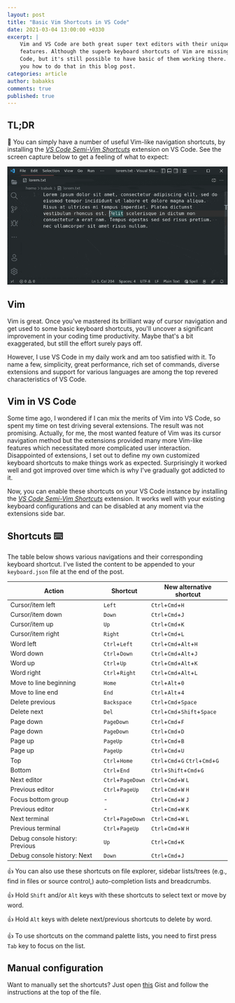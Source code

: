 ```yaml
---
layout: post
title: "Basic Vim Shortcuts in VS Code"
date: 2021-03-04 13:00:00 +0330
excerpt: |
    Vim and VS Code are both great super text editors with their unique
    features. Although the superb keyboard shortcuts of Vim are missing in VS
    Code, but it's still possible to have basic of them working there. I'll tell
    you how to do that in this blog post.
categories: article
author: babakks
comments: true
published: true
---
```


## TL;DR

🎉 You can simply have a number of useful Vim-like navigation shortcuts, by installing the [*VS Code Semi-Vim Shortcuts*][extension] extension on VS Code. See the screen capture below to get a feeling of what to expect:

![Basic navigations with VS Code Semi-Vim Shortcuts extension](/img/2021-03-04-basic-vim-shortcuts-in-vs-code-navigation.gif)

[extension]: https://marketplace.visualstudio.com/items?itemName=babakks.vscode-vim-shortcuts

## Vim

Vim is great. Once you've mastered its brilliant way of cursor navigation and get used to some basic keyboard shortcuts, you'll uncover a significant improvement in your coding time productivity. Maybe that's a bit exaggerated, but still the effort surely pays off.

However, I use VS Code in my daily work and am too satisfied with it. To name a few, simplicity, great performance, rich set of commands, diverse extensions and support for various languages are among the top revered characteristics of VS Code.

## Vim in VS Code

Some time ago, I wondered if I can mix the merits of Vim into VS Code, so spent my time on test driving several extensions. The result was not promising. Actually, for me, the most wanted feature of Vim was its cursor navigation method but the extensions provided many more Vim-like features which necessitated more complicated user interaction. Disappointed of extensions, I set out to define my own customized keyboard shortcuts to make things work as expected. Surprisingly it worked well and got improved over time which is why I've gradually got addicted to it.

Now, you can enable these shortcuts on your VS Code instance by installing the [*VS Code Semi-Vim Shortcuts*][extension] extension. It works well with your existing keyboard configurations and can be disabled at any moment via the extensions side bar.  

## Shortcuts ⌨️

The table below shows various navigations and their corresponding keyboard shortcut. I've listed the content to be appended to your `keyboard.json` file at the end of the post.

| Action                          | Shortcut          | New alternative shortcut          |
| ------------------------------- | ----------------- | --------------------------------- |
| Cursor/item left                | `Left`            | `Ctrl`+`Cmd`+`H`                  |
| Cursor/item down                | `Down`            | `Ctrl`+`Cmd`+`J`                  |
| Cursor/item up                  | `Up`              | `Ctrl`+`Cmd`+`K`                  |
| Cursor/item right               | `Right`           | `Ctrl`+`Cmd`+`L`                  |
| Word left                       | `Ctrl`+`Left`     | `Ctrl`+`Cmd`+`Alt`+`H`            |
| Word down                       | `Ctrl`+`Down`     | `Ctrl`+`Cmd`+`Alt`+`J`            |
| Word up                         | `Ctrl`+`Up`       | `Ctrl`+`Cmd`+`Alt`+`K`            |
| Word right                      | `Ctrl`+`Right`    | `Ctrl`+`Cmd`+`Alt`+`L`            |
| Move to line beginning          | `Home`            | `Ctrl`+`Alt`+`0`                  |
| Move to line end                | `End`             | `Ctrl`+`Alt`+`4`                  |
| Delete previous                 | `Backspace`       | `Ctrl`+`Cmd`+`Space`              |
| Delete next                     | `Del`             | `Ctrl`+`Cmd`+`Shift`+`Space`      |
| Page down                       | `PageDown`        | `Ctrl`+`Cmd`+`F`                  |
| Page down                       | `PageDown`        | `Ctrl`+`Cmd`+`D`                  |
| Page up                         | `PageUp`          | `Ctrl`+`Cmd`+`B`                  |
| Page up                         | `PageUp`          | `Ctrl`+`Cmd`+`U`                  |
| Top                             | `Ctrl`+`Home`     | `Ctrl`+`Cmd`+`G` `Ctrl`+`Cmd`+`G` |
| Bottom                          | `Ctrl`+`End`      | `Ctrl`+`Shift`+`Cmd`+`G`          |
| Next editor                     | `Ctrl`+`PageDown` | `Ctrl`+`Cmd`+`W` `L`              |
| Previous editor                 | `Ctrl`+`PageUp`   | `Ctrl`+`Cmd`+`W` `H`              |
| Focus bottom group              | -                 | `Ctrl`+`Cmd`+`W` `J`              |
| Previous editor                 | -                 | `Ctrl`+`Cmd`+`W` `K`              |
| Next terminal                   | `Ctrl`+`PageDown` | `Ctrl`+`Cmd`+`W` `L`              |
| Previous terminal               | `Ctrl`+`PageUp`   | `Ctrl`+`Cmd`+`W` `H`              |
| Debug console history: Previous | `Up`              | `Ctrl`+`Cmd`+`K`                  |
| Debug console history: Next     | `Down`            | `Ctrl`+`Cmd`+`J`                  |

👍 You can also use these shortcuts on file explorer, sidebar lists/trees (e.g., find in files or source control,) auto-completion lists and breadcrumbs.

👍 Hold `Shift` and/or `Alt` keys with these shortcuts to select text or move by word.

👍 Hold `Alt` keys with delete next/previous shortcuts to delete by word.

👍 To use shortcuts on the command palette lists, you need to first press `Tab` key to focus on the list.

## Manual configuration

Want to manually set the shortcuts? Just open [this][gist] Gist and follow the instructions at the top of the file.

[gist]: https://gist.github.com/babakks/cc30aeee2e2342ea22cd6b76f76f65b6